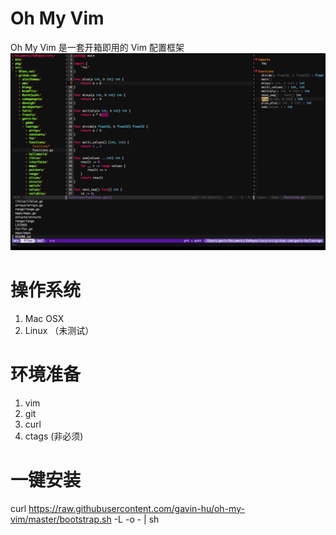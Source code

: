 Oh My Vim
=========
Oh My Vim 是一套开箱即用的 Vim 配置框架
![截图](https://raw.githubusercontent.com/gavin-hu/oh-my-vim/master/oh-my-vim.png)

操作系统
========
1. Mac OSX
2. Linux     （未测试）

环境准备
========
1. vim
2. git
3. curl
3. ctags      (非必须)

一键安装
========
curl https://raw.githubusercontent.com/gavin-hu/oh-my-vim/master/bootstrap.sh -L -o  - | sh
